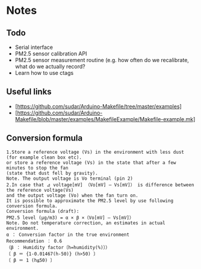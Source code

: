 # Notes 
## Todo
  - Serial interface
  - PM2.5 sensor calibration API
  - PM2.5 sensor measurement routine (e.g. how often do we recalibrate, what do
  we actually record?
  - Learn how to use ctags

## Useful links
  - [https://github.com/sudar/Arduino-Makefile/tree/master/examples]
  - [https://github.com/sudar/Arduino-Makefile/blob/master/examples/MakefileExample/Makefile-example.mk]

## Conversion formula

    1.Store a reference voltage (Vs) in the environment with less dust (for example clean box etc).
    or store a reference voltage (Vs) in the state that after a few minutes to stop the fan
    (state that dust fell by gravity).
    Note. The output voltage is Vo terminal (pin 2)
    2.In case that ⊿ voltage[mV] （Vo[mV] – Vs[mV]） is difference between the reference voltage(Vs)
    and the output voltage (Vo) when the fan turn on.
    It is possible to approximate the PM2.5 level by use following conversion formula.
    Conversion formula (draft):
    PM2.5 level (μg/m3) = α × β ×（Vo[mV] – Vs[mV]）
    Note. Do not temperature correction, an estimates in actual environment.
    α ： Conversion factor in the true environment
    Recommendation ： 0.6
    （β ： Humidity factor〔h=humidity(%)〕）
    〔 β ＝ {1-0.01467(h-50)} (h>50) 〕
    〔 β ＝ 1 (h≦50) 〕
